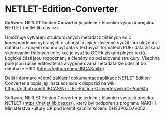 # NETLET-Edition-Converter

Software NETLET Edition Converter je jedním z hlavních výstupů projektu NETLET (netlet.lib.cas.cz).

Umožňuje vytváření strukturovaných metadat z tištěných edic korespondence vybraných osobností a jejich následné využití pro uložení v databázi. Zdrojem mohou být data v textových formátech PDF i data získaná skenováním tištěných edic, kde je využito OCR k získání plných textů. Logické části jsou rozpoznány a členěny do požadované struktury. Všechna pole jsou ručně editovatelná a vygenerovaná metadata lze odeslat do databáze HIKO (https://github.com/LIBCAS/hiko).

Další informace včetně základní dokumentace aplikace NETLET Edition Converter a popis její instalace jsou k dispozici na wiki https://github.com/LIBCAS/NETLET-Edition-Converter/wiki/O-Projektu

Software NETLET Edition Converter je jedním z hlavních výstupů projektu NETLET (https://netlet.lib.cas.cz/), který byl podpořen z programu NAKI III Ministerstva kultury ČR pod identifikačním kódem: DH23P03OVV052.
